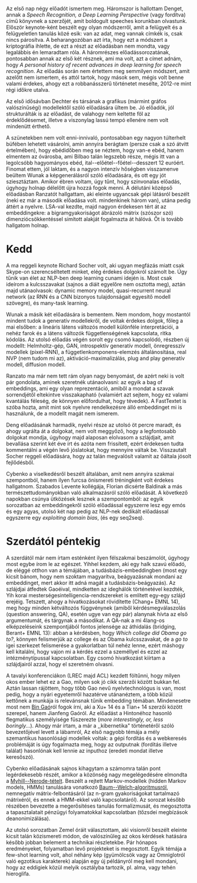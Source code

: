 Az első nap négy előadót ismertem meg. Háromszor is hallottam Denget, annak a
_Speech Recognition, a Deep Learning Perspective_ (vagy fordítva) című könyvnek
a szerzőjét, amit boldogult speeches korunkban olvastunk. Először keynote-ként
beszélt egy olyan módszerről, amit a felügyelt és a felügyeletlen tanulás közé
esik: van az adat, meg vannak címkék is, csak nincs párosítva. A beharangozóban
azt írta, hogy ezt a módszert a kriptográfia ihlette, de ezt a részt az
előadásban nem mondta, vagy legalábbis én lemaradtam róla. A háromrészes
előadássorozatának, pontosabban annak az első két résznek, ami ma volt, azt a
címet adnám, hogy _A personal history of recent advances in deep learning for
speech recognition_. Az előadás során nem értettem meg semmilyen módszert, amit
azelőtt nem ismertem, és attól tartok, hogy mások sem, mégis volt benne valami
érdekes, ahogy ezt a robbanásszerű történetet mesélte, 2012-re mint régi
időkre utalva.

Az első idősávban  Dechter és társának a grafikus (mármint gráfos
valószínűségi)
modellektől szóló előadására ültem be. Jó előadók, jól strukturálták is az
előadást, de valahogy nem keltette föl az érdeklődésemet, illetve a viszonylag
lassú tempó ellenére nem volt mindenütt érthető.

A szünetekben nem volt enni-innivaló, pontosabban egy nagyon túlterhelt büfében
lehetett vásárolni, amin annyira berágtam (persze csak a szó átvitt
értelmében), hogy ebédidőben meg se néztem, hogy van-e ebéd, hanem elmentem az
óvárosba, ami Bilbao talán legszebb része, mégis itt van a legolcsóbb
hagyományos ebéd, ital--előétel--főétel--desszert 12 euróért. Finomat ettem,
jól laktam, és a nagyon intenzív hőségben visszamenve beültem Wunak a
képgenerálásról szóló előadására, és ott egy jót sziesztáztam. Amikor ébren
voltam, úgy tűnt, hogy színvonalas előadás, úgyhogy holnap délelőtt újra hozzá
fogok menni. A délutáni középső előadásban Ranzatót hallgattam, aki eleinte
ugyancsak gépi látásról beszélt (neki ez már a második előadása volt.
mindenkinek három van), utána pedig áttért a  nyelvre. LSA-val kezdte, majd
nagyon érdekesen tért át az embeddingekre: a bigramgyakoriságot ábrázoló
mátrix (szószor szó) dimenziócsökkentéssel simított alakját fogalmazta át
hálóvá. Őt is tovább hallgatom holnap.

# Kedd

A ma reggeli keynote Richard Socher volt, aki ugyan megfázás miatt csak
Skype-on szerencséltetett minket, elég érdekes dolgokról számolt be. Úgy tűnik
van élet az NLP-ben deep learning cunami idején is. Most csak ideírom a
kulcsszavakat (sajnos a diáit egyelőre nem osztotta meg), aztán majd
utánaolvasok: dynamic memory model, quasi-recurrent neural network (az RNN és a
CNN bizonyos tulajdonságait egyesítő modell szövegre), és many-task learning.

Wunak a másik két előadására is bementem. Nem mondom, hogy mostantól mindent
tudok a generatív modellekről, de voltak érdekes dolgok, főleg a mai elsőben: a
lineáris látens változós modell különféle interpretációi, a nehéz farok és a
látens változók függetlenségének kapcsolata, ritka kódolás. Az utolsó előadás
végén sorolt egy csomó kapcsolódó, részben új modellt: Helmholtz-gép, GAN,
introspektív generatív modell, önregresszív modellek (pixel-RNN), a
függetlenkomponens-elemzés általánosítása, real NVP (nem tudom mi az),
aktiváció-maximalizálás, plug and play generatív modell, diffusion modell.

Ranzato ma már nem tett rám olyan nagy benyomást, de azért neki is volt pár
gondolata, aminek szeretnék utánaolvasni: az egyik a bag of embeddings, ami egy
olyan reprezentáció, amiből a mondat a szavak sorrendjétől eltekintve
visszakapható (valamiért azt sejtem, hogy ez valami kvantálás féleség, de
könnyen előfordulhat, hogy tévedek). A FastTextet is szóba hozta, amit mint sok
nyelvre rendelkezésre álló embeddinget mi is használunk, de a modellt magát nem
ismerem.

Deng előadásának harmadik, nyelvi része az utolsó öt percre maradt, és ahogy
ugrálta át a dolgokat, nem volt meggyőző, hogy a legfontosabb dolgokat mondja,
úgyhogy majd alaposan elolvasom a szlájdjait, amit bevallása szerint két éve
írt és azóta nem frissített, ezért érdekesen tudta kommentálni a végén levő
jóslatokat, hogy mennyire váltak be. Visszautalt Socher reggeli előadására,
hogy az talán megvalósít valamit az őáltala jósolt fejlődésből.

Cybenko a viselkedésről beszélt általában, amit nem annyira szakmai
szempontból, hanem ilyen furcsa önismereti tréningként volt érdekes hallgatnom.
Szabados Levente kollégája, Florian dicsérte Baldinak a más
természettudományokban való alkalmazásról szóló előadását.  A következő
napokban csúnya ütközések lesznek a szempontomból: az egyik sorozatban az
embeddingekről szóló előadással egyszerre lesz egy emós és egy agyas, utolsó
két nap pedig az NLP-nek dedikált előadással egyszerre egy _exploiting domain
bias_, (és egy seq2seq).

# Szerdától péntekig

A szerdától már nem írtam esténként ilyen félszakmai beszámolót, úgyhogy most
egybe írom le az egészet. Yihhel kezdem, aki egy halk szavú előadó, de eléggé
otthon van a témájában, a tudásbázis-embeddingben (most egy kicsit bánom, hogy
nem szoktam magyarítva, beágyazásnak mondani az embeddinget, mert akkor itt
adná magát a tudásbázis-beágyazás). Az szlájdjai átfedtek Gaoéival, mindketten
az ideghálók történetével kezdték, Yih korai
mesterségesintelligencia-rendszereket is említett egy-egy szlájd erejéig.
Tetszett, ahogy a hivatkozásokat rövidítette (Chang+ EMNL 14), meg hogy minden
kétváltozós függvénynek (amiből kérdésmegválaszolás (question answering, QA),
esetén ugye van egy pár) alanynak hívta az első argumentumát, és tárgynak a
másodikat. A QA-nak a mi 4lang-os elképzeléseink szempontjából fontos jelensége
az áthidalás (bridging, Berant+ EMNL 13): abban a kérdésben, hogy _Which
college did Obama go to?_, könnyen felismerjük az college és az Obama
kulcsszavakat, de a _go to_ igei szerkezet felismerése a gyakorlatban túl nehéz
lenne, ezért máshogy kell kitalálni, hogy vajon mi a kérdés ezzel a személlyel
és ezzel az intézménytípussal kapcsolatban. Egy csomó hivatkozást kiírtam a
szlájdjairól azzal, hogy el szeretném olvasni.

A tavalyi konferenciákon (LREC majd ACL) kezdett föltűnni, hogy milyen okos
ember lehet ez a Gao, milyen sok jó cikk szerzői között bukkan fel. Aztán
lassan rájöttem, hogy több Gao nevű nyelvtechnológus is van, most pedig, hogy a
nyári egyetemről hazatérve utánanéztem, a több közül kettőnek a munkája is
relevánsnak tűnik embedding témában. Mindenesetre most nem [Bin
Gaó](https://scholar.google.hu/citations?user=O45XKiQAAAAJ&hl=en&oi=sra)ról
fogok írni, aki a Xu+ 14 és a Tian+ 14 szerzői között szerepel, hanem Jianfeng
Gaóról. Az előadást a Hintonéhoz hasonló flegmatikus személyisége fűszerezte
(_more interestingly, or, less boringly..._). Ahogy már írtam, a már a
,,kibernetika" történetéről szóló bevezetőjével levett a lábamról, Az első
nagyobb témája a mély szemantikus hasonlósági modellek voltak: a gépi fordítás
és a webkeresés problémáját is úgy fogalmazta meg, hogy az outputnak (fordítás
illetve találat) hasonlónak kell lennie az inputhoz (eredeti mondat illetve
keresőszó). 

Cybenko előadásának sajnos kihagytam a számomra talán pont legérdekesebb
részét, amikor a közönség nagy megelégedésére elmondta a
[Myhill--Nerode-tételt](https://en.wikipedia.org/wiki/Myhill–Nerode_theorem).
Beszélt a rejtett Markov-modellek (hidden Markov models, HMMs) tanulására
vonatkozó
[Baum--Welch-algoritmusról](https://en.wikipedia.org/wiki/Baum–Welch_algorithm),
nemnegatív mátrix-felbontásáról (az n-gram gyakoriságokat tartalmazó
mátrixéról, és ennek a HMM-ekkel való kapcsolatáról). Az sorozat később
részében bevezette a megerősítéses tanulás formalizmusát, és megosztotta a
tapasztalatait pénzügyi folyamatokkal kapcsolatban (tőzsdei megbízások deanonimizálása).

Az utolsó sorozatban Zemel óráit választottam, aki visionről beszélt eleinte
kicsit talán közismereti módon, de valószínűleg az okos kérdések hatására
később jobban belement a technikai részletekbe. Pár hónapos eredményeket,
folyamatban levő projekteket is megosztott. Egyik témája a few-shot learning
volt, ahol néhány kép (gyümölcsök vagy az Omniglotról való egzotikus
karakterek) alapján egy új példányról meg kell mondani, hogy az eddigiek közül
melyik osztályba tartozik, pl. alma, vagy tehén hieroglifa.
